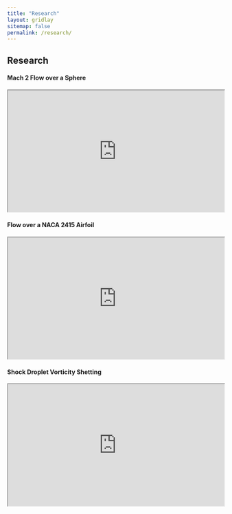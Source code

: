 ```yaml
---
title: "Research"
layout: gridlay
sitemap: false
permalink: /research/
---
```


<style>
img{
  border-radius: 10px;
}
.col-md-3 {
  margin-top:10px;
  margin-bottom:10px;
  padding:0px;
  display:block;
  overflow:hidden;
  text-align:center;
  display: table-cell;
  background: white;
  border-radius: 20px;
  height: auto;
}
iframe {
  margin:0;
  padding:0;
  width: 100%;
  display: inline;
  vertical-align: middle;
  aspect-ratio: 16 / 9;
}
</style>

## Research

<div class="jumbotron">
<div class="col-md-12 col-sm-12">
<h4>Mach 2 Flow over a Sphere</h4>
<iframe src="https://www.youtube.com/embed/ouUX7PWpk6Y?si=Yz0kx5GkhIAOoIWa&amp;controls=0" allow="accelerometer; autoplay; clipboard-write; encrypted-media; gyroscope; picture-in-picture; web-share" allowfullscreen></iframe>
</div>
</div>


<div class="jumbotron">
<div class="col-md-12 col-sm-12">
<h4>Flow over a NACA 2415 Airfoil</h4>
<iframe src="https://www.youtube.com/embed/jQ0wjy9lX3A?si=qhtK-yd8V4SJkPn6&amp;controls=0" allow="accelerometer; autoplay; clipboard-write; encrypted-media; gyroscope; picture-in-picture; web-share" allowfullscreen></iframe>
</div>
</div>


<div class="jumbotron">
<div class="col-md-12 col-sm-12">
<h4>Shock Droplet Vorticity Shetting</H4>
<iframe src="https://www.youtube.com/embed/RaBrFTb66JE?si=rR6ZQtt1msZHuYJs&amp;controls=0" allow="accelerometer; autoplay; clipboard-write; encrypted-media; gyroscope; picture-in-picture; web-share" allowfullscreen></iframe>
</div>
</div>
